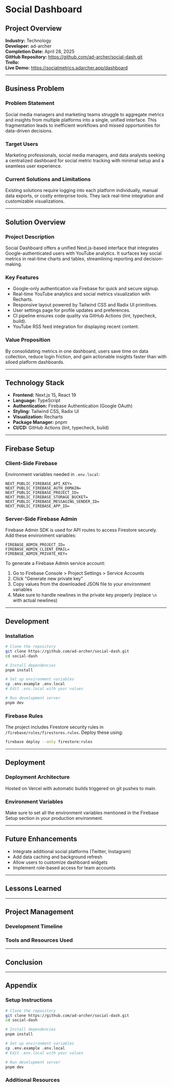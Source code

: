 # Social Dashboard

## Project Overview
**Industry:** Technology  
**Developer:** ad-archer  
**Completion Date:** April 28, 2025  
**GitHub Repository:** https://github.com/ad-archer/social-dash.git  
**Trello:**   
**Live Demo:**  https://socialmetrics.adarcher.app/dashboard

---

## Business Problem

### Problem Statement
Social media managers and marketing teams struggle to aggregate metrics and insights from multiple platforms into a single, unified interface. This fragmentation leads to inefficient workflows and missed opportunities for data-driven decisions.

### Target Users
Marketing professionals, social media managers, and data analysts seeking a centralized dashboard for social metric tracking with minimal setup and a seamless user experience.

### Current Solutions and Limitations
Existing solutions require logging into each platform individually, manual data exports, or costly enterprise tools. They lack real-time integration and customizable visualizations.

---

## Solution Overview

### Project Description
Social Dashboard offers a unified Next.js-based interface that integrates Google-authenticated users with YouTube analytics. It surfaces key social metrics in real-time charts and tables, streamlining reporting and decision-making.

### Key Features
- Google-only authentication via Firebase for quick and secure signup.
- Real-time YouTube analytics and social metrics visualization with Recharts.
- Responsive layout powered by Tailwind CSS and Radix UI primitives.
- User settings page for profile updates and preferences.
- CI pipeline ensures code quality via GitHub Actions (lint, typecheck, build).
- YouTube RSS feed integration for displaying recent content.

### Value Proposition
By consolidating metrics in one dashboard, users save time on data collection, reduce login friction, and gain actionable insights faster than with siloed platform dashboards.

---

## Technology Stack
- **Frontend:** Next.js 15, React 19  
- **Language:** TypeScript  
- **Authentication:** Firebase Authentication (Google OAuth)  
- **Styling:** Tailwind CSS, Radix UI  
- **Visualization:** Recharts  
- **Package Manager:** pnpm  
- **CI/CD:** GitHub Actions (lint, typecheck, build)  

---

## Firebase Setup

### Client-Side Firebase
Environment variables needed in `.env.local`:
```env
NEXT_PUBLIC_FIREBASE_API_KEY=
NEXT_PUBLIC_FIREBASE_AUTH_DOMAIN=
NEXT_PUBLIC_FIREBASE_PROJECT_ID=
NEXT_PUBLIC_FIREBASE_STORAGE_BUCKET=
NEXT_PUBLIC_FIREBASE_MESSAGING_SENDER_ID=
NEXT_PUBLIC_FIREBASE_APP_ID=
```

### Server-Side Firebase Admin
Firebase Admin SDK is used for API routes to access Firestore securely. Add these environment variables:
```env
FIREBASE_ADMIN_PROJECT_ID=
FIREBASE_ADMIN_CLIENT_EMAIL=
FIREBASE_ADMIN_PRIVATE_KEY=
```

To generate a Firebase Admin service account:
1. Go to Firebase Console > Project Settings > Service Accounts
2. Click "Generate new private key"
3. Copy values from the downloaded JSON file to your environment variables
4. Make sure to handle newlines in the private key properly (replace `\n` with actual newlines)

---

## Development

### Installation
```bash
# Clone the repository
git clone https://github.com/ad-archer/social-dash.git
cd social-dash

# Install dependencies
pnpm install

# Set up environment variables
cp .env.example .env.local
# Edit .env.local with your values

# Run development server
pnpm dev
```

### Firebase Rules
The project includes Firestore security rules in `/firebase/rules/firestores.rules`. Deploy these using:
```bash
firebase deploy --only firestore:rules
```

---

## Deployment

### Deployment Architecture
Hosted on Vercel with automatic builds triggered on git pushes to main.

### Environment Variables
Make sure to set all the environment variables mentioned in the Firebase Setup section in your production environment.

---

## Future Enhancements
- Integrate additional social platforms (Twitter, Instagram)
- Add data caching and background refresh
- Allow users to customize dashboard widgets
- Implement role-based access for team accounts

---

## Lessons Learned



---

## Project Management

### Development Timeline



### Tools and Resources Used



---

## Conclusion



---

## Appendix

### Setup Instructions
```bash
# Clone the repository
git clone https://github.com/ad-archer/social-dash.git
cd social-dash

# Install dependencies
pnpm install

# Set up environment variables
cp .env.example .env.local
# Edit .env.local with your values

# Run development server
pnpm dev
```

### Additional Resources
